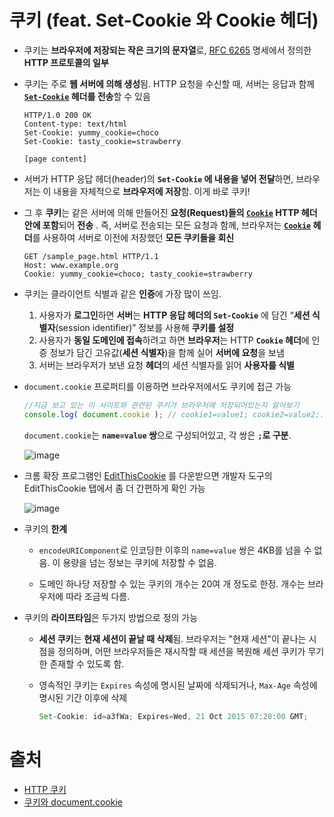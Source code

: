 # 쿠키 (feat. Set-Cookie 와 Cookie 헤더)

- 쿠키는 **브라우저에 저장되는 작은 크기의 문자열**로, [RFC 6265](https://tools.ietf.org/html/rfc6265) 명세에서 정의한 **HTTP 프로토콜의 일부**

- 쿠키는 주로 **웹 서버에 의해 생성**됨. HTTP 요청을 수신할 때, 서버는 응답과 함께 **[`Set-Cookie`](https://developer.mozilla.org/ko/docs/Web/HTTP/Headers/Set-Cookie) 헤더를 전송**할 수 있음

  ```
  HTTP/1.0 200 OK
  Content-type: text/html
  Set-Cookie: yummy_cookie=choco
  Set-Cookie: tasty_cookie=strawberry
  
  [page content]
  ```

- 서버가 HTTP 응답 헤더(header)의 **`Set-Cookie` 에 내용을 넣어 전달**하면, 브라우저는 이 내용을 자체적으로 **브라우저에 저장**함. 이게 바로 쿠키!

- 그 후 **쿠키**는 같은 서버에 의해 만들어진 **요청(Request)들의 [`Cookie`](https://developer.mozilla.org/ko/docs/Web/HTTP/Headers/Cookie) HTTP 헤더안에 포함**되어 **전송** . 즉, 서버로 전송되는 모든 요청과 함께, 브라우저는 **[`Cookie`](https://developer.mozilla.org/ko/docs/Web/HTTP/Headers/Cookie) 헤더**를 사용하여 서버로 이전에 저장했던 **모든 쿠키들을 회신**

  ```
  GET /sample_page.html HTTP/1.1
  Host: www.example.org
  Cookie: yummy_cookie=choco; tasty_cookie=strawberry
  ```

- 쿠키는 클라이언트 식별과 같은 **인증**에 가장 많이 쓰임.

  1. 사용자가 **로그인**하면 **서버**는 **HTTP 응답 헤더의 `Set-Cookie`** 에 담긴 “**세션 식별자**(session identifier)” 정보를 사용해 **쿠키를 설정**
  2. 사용자가 **동일 도메인에 접속**하려고 하면 **브라우저**는 HTTP **`Cookie` 헤더**에 인증 정보가 담긴 고유값(**세션 식별자**)을 함께 실어 **서버에 요청**을 보냄
  3. 서버는 브라우저가 보낸 요청 **헤더**의 세션 식별자를 읽어 **사용자를 식별**

- `document.cookie` 프로퍼티를 이용하면 브라우저에서도 쿠키에 접근 가능

  ```javascript
  //지금 보고 있는 이 사이트와 관련된 쿠키가 브라우저에 저장되어있는지 알아보기
  console.log( document.cookie ); // cookie1=value1; cookie2=value2;...
  ```

  `document.cookie`는 **`name=value` 쌍**으로 구성되어있고, 각 쌍은 **`;`로 구분**.

  ![image](https://user-images.githubusercontent.com/20410193/154632131-860101e4-b628-475f-8c95-c3603d7f7885.png)

- 크롬 확장 프로그램인 [EditThisCookie](https://chrome.google.com/webstore/detail/editthiscookie/fngmhnnpilhplaeedifhccceomclgfbg/related?hl=ko) 를 다운받으면 개발자 도구의 EditThisCookie 탭에서 좀 더 간편하게 확인 가능

  ![image](https://user-images.githubusercontent.com/20410193/154633054-20d37199-8b64-4ab5-80c1-a78139e025ab.png)


  

- 쿠키의 **한계**

  - `encodeURIComponent`로 인코딩한 이후의 `name=value` 쌍은 4KB를 넘을 수 없음. 이 용량을 넘는 정보는 쿠키에 저장할 수 없음.

  - 도메인 하나당 저장할 수 있는 쿠키의 개수는 20여 개 정도로 한정. 개수는 브라우저에 따라 조금씩 다름.

- 쿠키의 **라이프타임**은 두가지 방법으로 정의 가능

  - **세션 쿠키**는 **현재 세션이 끝날 때 삭제**됨. 브라우저는 "현재 세션"이 끝나는 시점을 정의하며, 어떤 브라우저들은 재시작할 때 세션을 복원해 세션 쿠키가 무기한 존재할 수 있도록 함.

  - 영속적인 쿠키는 `Expires` 속성에 명시된 날짜에 삭제되거나, `Max-Age` 속성에 명시된 기간 이후에 삭제

    ```javascript
    Set-Cookie: id=a3fWa; Expires=Wed, 21 Oct 2015 07:28:00 GMT;
    ```

# 출처

- [HTTP 쿠키](https://developer.mozilla.org/ko/docs/Web/HTTP/Cookies)
- [쿠키와 document.cookie](https://ko.javascript.info/cookie)
